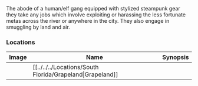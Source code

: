 The abode of a human/elf gang equipped with stylized steampunk gear they take any jobs which involve exploiting or harassing the less fortunate metas across the river or anywhere in the city. They also engage in smuggling by land and air.

### Locations

| Image | Name   | Synopsis |
| ----- | ------ | -------- |
|       | [[../../../Locations/South Florida/Grapeland\|Grapeland]] |         |